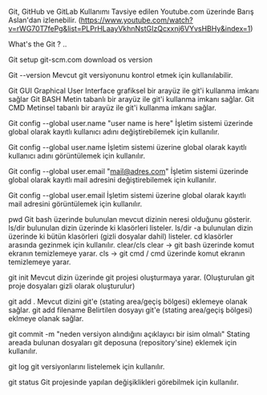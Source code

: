 Git, GitHub ve GitLab Kullanımı 
	Tavsiye edilen Youtube.com üzerinde Barış Aslan'dan izlenebilir. (https://www.youtube.com/watch?v=rWG70T7fePg&list=PLPrHLaayVkhnNstGIzQcxxnj6VYvsHBHy&index=1)

What's the Git ? 
	..

Git setup
	git-scm.com download os version


Git --version 
	Mevcut git versiyonunu kontrol etmek için kullanılabilir.


Git GUI
	Graphical User Interface grafiksel bir arayüz ile git'i kullanma imkanı sağlar
Git BASH
	Metin tabanlı bir arayüz ile git'i kullanma imkanı sağlar.
Git CMD
	Metinsel tabanlı bir arayüz ile git'i kullanma imkanı sağlar.


Git config --global user.name "user name is here"
	İşletim sistemi üzerinde global olarak kayıtlı kullanıcı adını değiştirebilemek için kullanılır.

Git config --global user.name 
	İşletim sistemi üzerine global olarak kayıtlı kullanıcı adını görüntülemek için kullanılır.

Git config --global user.email "mail@adres.com"
	İşletim sistemi üzerinde global olarak kayıtlı mail adresini değiştirebilemek için kullanılır.

Git config --global user.email 
	İşletim sistemi üzerine global olarak kayıtlı mail adresini görüntülemek için kullanılır.


pwd
	Git bash üzerinde bulunulan mevcut dizinin neresi olduğunu gösterir.
ls/dir
	bulunulan dizin üzerinde ki klasörleri listeler.
ls/dir -a 
	bulunulan dizin üzerinde ki bütün klasörleri (gizli dosyalar dahil) listeler.
cd 
	klasörler arasında gezinmek için kullanılır.
clear/cls
	clear -> git bash üzerinde komut ekranın temizlemeye yarar.
	cls -> git cmd / cmd üzerinde komut ekranın temizlemeye yarar.


git init
	Mevcut dizin üzerinde git projesi oluşturmaya yarar. (Oluşturulan git proje dosyaları gizli olarak oluşturulur)

git add .
	Mevcut dizini git'e (stating area/geçiş bölgesi) eklemeye olanak sağlar.
git add filename
	Belirtilen dosyayı git'e (stating area/geçiş bölgesi) eklmeye olanak sağlar.

git commit -m "neden versiyon alındığını açıklayıcı bir isim olmalı"
	Stating areada bulunan dosyaları git deposuna (repository'sine) eklemek için kullanılır.

git log
	git versiyonlarını listelemek için kullanılır.

git status
	Git projesinde yapılan değişiklikleri görebilmek için kullanılır.